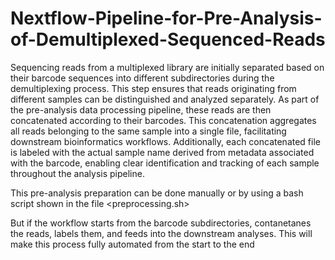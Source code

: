 # Nextflow-Pipeline-for-Pre-Analysis-of-Demultiplexed-Sequenced-Reads

Sequencing reads from a multiplexed library are initially separated based on their barcode sequences into different subdirectories during the demultiplexing process. This step ensures that reads originating from different samples can be distinguished and analyzed separately. As part of the pre-analysis data processing pipeline, these reads are then concatenated according to their barcodes. This concatenation aggregates all reads belonging to the same sample into a single file, facilitating downstream bioinformatics workflows. Additionally, each concatenated file is labeled with the actual sample name derived from metadata associated with the barcode, enabling clear identification and tracking of each sample throughout the analysis pipeline.

This pre-analysis preparation can be done manually or by using a bash script shown in the file <preprocessing.sh>

But if the workflow starts from the barcode subdirectories, contanetanes the reads, labels them, and feeds into the downstream analyses. This will make this process fully automated from the start to the end 


